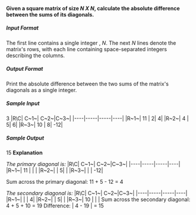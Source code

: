 #### Given a square matrix of size *N X N*, calculate the absolute difference between the sums of its diagonals.

##### Input Format

The first line contains a single integer , *N*. The next *N* lines denote the matrix's rows, with each line containing space-separated integers describing the columns.

##### Output Format

Print the absolute difference between the two sums of the matrix's diagonals as a single integer.

##### Sample Input
3
|R\C| C~1~| C~2~|C~3~|
|----|-----|-----|----|
|R~1~|  11 |    2|   4|
|R~2~|   4 |    5|   6|
|R~3~|  10 |    8| -12|

##### Sample Output

15
**Explanation**

*The primary diagonal is:*
|R\C| C~1~| C~2~|C~3~|
|----|-----|-----|----|
|R~1~|  11 |     |    |
|R~2~|     |    5|    |
|R~3~|     |     | -12|

Sum across the primary diagonal: 11 + 5 - 12 = 4

*The secondary diagonal is:*
|R\C| C~1~| C~2~|C~3~|
|----|-----|-----|----|
|R~1~|     |     |   4|
|R~2~|     |    5|    |
|R~3~|  10 |     |    |
Sum across the secondary diagonal: 4 + 5 + 10 = 19
Difference: | 4 - 19 | = 15
